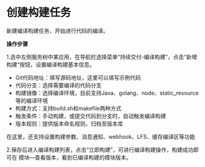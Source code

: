 # 创建构建任务

新建编译构建任务，开始进行代码的编译。

**操作步骤**

1.选中左侧服务树中某应用，在导航栏选择菜单“持续交付-编译构建”，点击“新增构建”按钮，设置编译构建基本信息。 

- Git代码地址：填写源码地址，这里可以填写示例代码
- 代码分支：选择需要编译的代码分支
- 构建镜像：选择编译环境，目前支持Java、golang、node、static_resource等的编译环境
- 构建方式：支持build.sh和makefile两种方式
- 触发条件：手动构建，或提交代码到分支时，自动触发编译构建
- 版本规则：提供版本命名规则，归档至版本库

在这里，还支持设置构建参数、消息通知、webhook、LFS、缓存编译区等功能

2.保存后进入编译构建列表，点击“立即构建”，可进行编译构建操作，构建成功即可在 模块—查看版本，看到已编译构建的模块版本。
